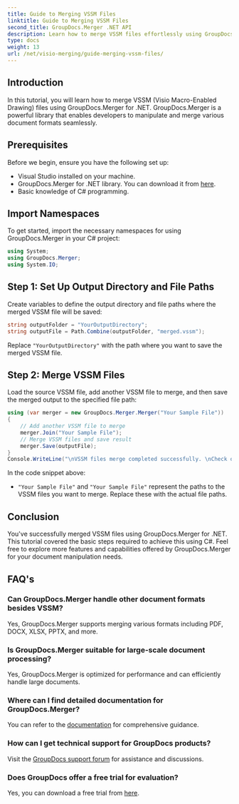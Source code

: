 ```yaml
---
title: Guide to Merging VSSM Files
linktitle: Guide to Merging VSSM Files
second_title: GroupDocs.Merger .NET API
description: Learn how to merge VSSM files effortlessly using GroupDocs.Merger for .NET. Step-by-step guide for C# developers.
type: docs
weight: 13
url: /net/visio-merging/guide-merging-vssm-files/
---
```

## Introduction
In this tutorial, you will learn how to merge VSSM (Visio Macro-Enabled Drawing) files using GroupDocs.Merger for .NET. GroupDocs.Merger is a powerful library that enables developers to manipulate and merge various document formats seamlessly.
## Prerequisites
Before we begin, ensure you have the following set up:
- Visual Studio installed on your machine.
- GroupDocs.Merger for .NET library. You can download it from [here](https://releases.groupdocs.com/merger/net/).
- Basic knowledge of C# programming.

## Import Namespaces
To get started, import the necessary namespaces for using GroupDocs.Merger in your C# project:
```csharp
using System; 
using GroupDocs.Merger;
using System.IO;
```
## Step 1: Set Up Output Directory and File Paths
Create variables to define the output directory and file paths where the merged VSSM file will be saved:
```csharp
string outputFolder = "YourOutputDirectory";
string outputFile = Path.Combine(outputFolder, "merged.vssm");
```
Replace `"YourOutputDirectory"` with the path where you want to save the merged VSSM file.
## Step 2: Merge VSSM Files
Load the source VSSM file, add another VSSM file to merge, and then save the merged output to the specified file path:
```csharp
using (var merger = new GroupDocs.Merger.Merger("Your Sample File"))
{
    // Add another VSSM file to merge
    merger.Join("Your Sample File");
    // Merge VSSM files and save result
    merger.Save(outputFile);
}
Console.WriteLine("\nVSSM files merge completed successfully. \nCheck output in {0}", outputFolder);
```
In the code snippet above:
- `"Your Sample File"` and `"Your Sample File"` represent the paths to the VSSM files you want to merge. Replace these with the actual file paths.

## Conclusion
You've successfully merged VSSM files using GroupDocs.Merger for .NET. This tutorial covered the basic steps required to achieve this using C#. Feel free to explore more features and capabilities offered by GroupDocs.Merger for your document manipulation needs.

## FAQ's
### Can GroupDocs.Merger handle other document formats besides VSSM?
Yes, GroupDocs.Merger supports merging various formats including PDF, DOCX, XLSX, PPTX, and more.
### Is GroupDocs.Merger suitable for large-scale document processing?
Yes, GroupDocs.Merger is optimized for performance and can efficiently handle large documents.
### Where can I find detailed documentation for GroupDocs.Merger?
You can refer to the [documentation](https://reference.groupdocs.com/merger/net/) for comprehensive guidance.
### How can I get technical support for GroupDocs products?
Visit the [GroupDocs support forum](https://forum.groupdocs.com/c/merger/32) for assistance and discussions.
### Does GroupDocs offer a free trial for evaluation?
Yes, you can download a free trial from [here](https://releases.groupdocs.com/).
